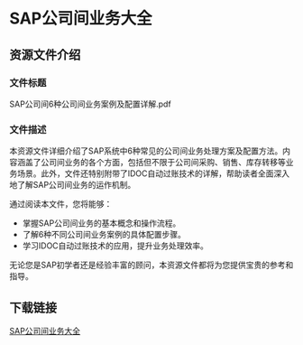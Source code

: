# SAP公司间业务大全

## 资源文件介绍

### 文件标题
SAP公司间6种公司间业务案例及配置详解.pdf

### 文件描述
本资源文件详细介绍了SAP系统中6种常见的公司间业务处理方案及配置方法。内容涵盖了公司间业务的各个方面，包括但不限于公司间采购、销售、库存转移等业务场景。此外，文件还特别附带了IDOC自动过账技术的详解，帮助读者全面深入地了解SAP公司间业务的运作机制。

通过阅读本文件，您将能够：
- 掌握SAP公司间业务的基本概念和操作流程。
- 了解6种不同公司间业务案例的具体配置步骤。
- 学习IDOC自动过账技术的应用，提升业务处理效率。

无论您是SAP初学者还是经验丰富的顾问，本资源文件都将为您提供宝贵的参考和指导。

## 下载链接

[SAP公司间业务大全](https://pan.quark.cn/s/764f58b17bcb)
